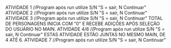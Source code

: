 
ATIVIDADE 1   //Program após run utilize S/N "S = sair, N Continuar"
ATIVIDADE 2   //Program após run utilize S/N "S = sair, N Continuar"  
ATIVIDADE 3   //Program após run utilize S/N "S = sair, N Continuar"  TOTAL DE PERSONAGENS INICIA COM "0" E RECEBE ADIÇÕES APÓS SELEÇÃO DO USUÁRIO NO MAIN.
ATIVIDADE 4/6   //Program após run utilize S/N "S = sair, N Continuar" ESTAS ATIVIDADE ESTÃO JUNTAS NO MESMO MAIN, DE 4 ATÉ 6.
ATIVIDADE 7   //Program após run utilize S/N "S = sair, N Continuar"
